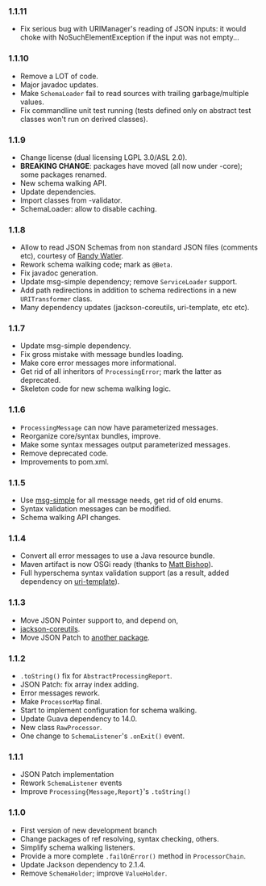 ### 1.1.11

* Fix serious bug with URIManager's reading of JSON inputs: it would choke with
  NoSuchElementException if the input was not empty...

### 1.1.10

* Remove a LOT of code.
* Major javadoc updates.
* Make `SchemaLoader` fail to read sources with trailing garbage/multiple
  values.
* Fix commandline unit test running (tests defined only on abstract test classes
  won't run on derived classes).

### 1.1.9

* Change license (dual licensing LGPL 3.0/ASL 2.0).
* **BREAKING CHANGE**: packages have moved (all now under -core); some packages
  renamed.
* New schema walking API.
* Update dependencies.
* Import classes from -validator.
* SchemaLoader: allow to disable caching.

### 1.1.8

* Allow to read JSON Schemas from non standard JSON files (comments etc),
  courtesy of [Randy Watler](https://github.com/rwatler).
* Rework schema walking code; mark as `@Beta`.
* Fix javadoc generation.
* Update msg-simple dependency; remove `ServiceLoader` support.
* Add path redirections in addition to schema redirections in a new
  `URITransformer` class.
* Many dependency updates (jackson-coreutils, uri-template, etc etc).

### 1.1.7

* Update msg-simple dependency.
* Fix gross mistake with message bundles loading.
* Make core error messages more informational.
* Get rid of all inheritors of `ProcessingError`; mark the latter as deprecated.
* Skeleton code for new schema walking logic.

### 1.1.6

* `ProcessingMessage` can now have parameterized messages.
* Reorganize core/syntax bundles, improve.
* Make some syntax messages output parameterized messages.
* Remove deprecated code.
* Improvements to pom.xml.

### 1.1.5

* Use [msg-simple](https://github.com/fge/msg-simple) for all message needs, get
  rid of old enums.
* Syntax validation messages can be modified.
* Schema walking API changes.

### 1.1.4

* Convert all error messages to use a Java resource bundle.
* Maven artifact is now OSGi ready (thanks to [Matt
  Bishop](https://github.com/mbishop)).
* Full hyperschema syntax validation support (as a result, added dependency on
  [uri-template](https://github.com/fge/uri-template)).

### 1.1.3

* Move JSON Pointer support to, and depend on,
* [jackson-coreutils](https://github.com/fge/jackson-coreutils).
* Move JSON Patch to [another package](https://github.com/fge/json-patch).

### 1.1.2

* `.toString()` fix for `AbstractProcessingReport`.
* JSON Patch: fix array index adding.
* Error messages rework.
* Make `ProcessorMap` final.
* Start to implement configuration for schema walking.
* Update Guava dependency to 14.0.
* New class `RawProcessor`.
* One change to `SchemaListener`'s `.onExit()` event.

### 1.1.1

* JSON Patch implementation
* Rework `SchemaListener` events
* Improve `Processing{Message,Report}`'s `.toString()`

### 1.1.0

* First version of new development branch
* Change packages of ref resolving, syntax checking, others.
* Simplify schema walking listeners.
* Provide a more complete `.failOnError()` method in `ProcessorChain`.
* Update Jackson dependency to 2.1.4.
* Remove `SchemaHolder`; improve `ValueHolder`.

